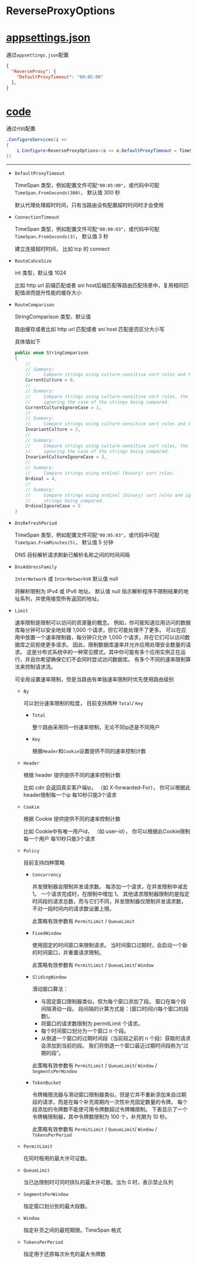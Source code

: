 # ReverseProxyOptions

# [appsettings.json](#tab/json)

通过`appsettings.json`配置

``` json
{
  "ReverseProxy": {
    "DefaultProxyTimeout": "00:05:00"
  },
}
```

# [code](#tab/code)

通过`代码`配置

``` csharp
.ConfigureServices(i =>
{
    i.Configure<ReverseProxyOptions>(o => o.DefaultProxyTimeout = TimeSpan.FromSeconds(300));
})
```

---

- `DefaultProxyTimeout`

    TimeSpan 类型，例如配置文件可配`"00:05:00"`，或代码中可配`TimeSpan.FromSeconds(300)`， 默认值 300 秒

    默认代理处理超时时间，只有当路由没有配置超时时间时才会使用

- `ConnectionTimeout`

    TimeSpan 类型，例如配置文件可配`"00:00:03"`，或代码中可配`TimeSpan.FromSeconds(3)`， 默认值 3 秒

    建立连接超时时间， 比如 tcp 的 connect

- `RouteCahceSize`

    int 类型，默认值 1024

    比如 http url 前缀匹配或者 sni host后缀匹配等路由匹配场景中，复用相同匹配值进而提升性能的缓存大小

- `RouteComparison`

    StringComparison 类型，默认值

    路由缓存或者比如 http url 匹配或者 sni host 匹配是否区分大小写

    具体值如下

    ``` csharp
    public enum StringComparison
    {
        //
        // Summary:
        //     Compare strings using culture-sensitive sort rules and the current culture.
        CurrentCulture = 0,
        //
        // Summary:
        //     Compare strings using culture-sensitive sort rules, the current culture, and
        //     ignoring the case of the strings being compared.
        CurrentCultureIgnoreCase = 1,
        //
        // Summary:
        //     Compare strings using culture-sensitive sort rules and the invariant culture.
        InvariantCulture = 2,
        //
        // Summary:
        //     Compare strings using culture-sensitive sort rules, the invariant culture, and
        //     ignoring the case of the strings being compared.
        InvariantCultureIgnoreCase = 3,
        //
        // Summary:
        //     Compare strings using ordinal (binary) sort rules.
        Ordinal = 4,
        //
        // Summary:
        //     Compare strings using ordinal (binary) sort rules and ignoring the case of the
        //     strings being compared.
        OrdinalIgnoreCase = 5
    }
    ```

- `DnsRefreshPeriod`

    TimeSpan 类型，例如配置文件可配`"00:05:03"`，或代码中可配`TimeSpan.FromMinutes(5)`， 默认值 5 分钟

    DNS 目标解析请求刷新已解析名称之间的时间间隔

- `DnsAddressFamily`

    `InterNetwork` 或 `InterNetworkV6` 默认值 null

    将解析限制为 IPv4 或 IPv6 地址。 默认值 null 指示解析程序不限制结果的地址系列，并使用接受所有返回的地址。

- `Limit`

    速率限制是限制可以访问的资源量的概念。 例如，你可能知道应用访问的数据库每分钟可以安全地处理 1,000 个请求，但它可能处理不了更多。 可以在应用中放置一个速率限制器，每分钟只允许 1,000 个请求，并在它们可以访问数据库之前拒绝更多请求。 因此，限制数据库速率并允许应用处理安全数量的请求。 这是分布式系统中的一种常见模式，其中你可能有多个应用实例正在运行，并且你希望确保它们不会同时尝试访问数据库。 有多个不同的速率限制算法来控制请求流。

    可全局设置速率限制，但是当路由有单独速率限制时优先使用路由级别

    - `By`

        可以划分速率限制的粒度， 目前支持两种 `Total`/ `Key`
        - `Total`

            整个路由采用同一份速率控制，无论不同ip还是不同用户

        - `Key`

            根据`Header`和`Cookie`设置提供不同的速率控制计数

    - `Header`

        根据 header 提供提供不同的速率控制计数

        比如 cdn 会返回真实客户端ip， （如 X-forwarded-For）， 你可以根据此header限制每一个ip 每10秒只能3个请求

    - `Cookie`

        根据 Cookie 提供提供不同的速率控制计数

        比如 Cookie中有唯一用户id， （如 user-id）， 你可以根据此Cookie限制每一个用户 每10秒只能3个请求

    - `Policy`

        目前支持四种策略

        - `Concurrency`

            并发限制器会限制并发请求数。 每添加一个请求，在并发限制中减去 1。 一个请求完成时，在限制中增加 1。 其他请求限制器限制的是指定时间段的请求总数，而与它们不同，并发限制器仅限制并发请求数，不对一段时间内的请求数设置上限。

            此策略有效参数有 `PermitLimit` / `QueueLimit`

        - `FixedWindow`

            使用固定的时间窗口来限制请求。 当时间窗口过期时，会启动一个新的时间窗口，并重置请求限制。

            此策略有效参数有 `PermitLimit` / `QueueLimit`/ `Window`

        - `SlidingWindow`

            滑动窗口算法：

            - 与固定窗口限制器类似，但为每个窗口添加了段。 窗口在每个段间隔滑动一段。 段间隔的计算方式是：(窗口时间)/(每个窗口的段数)。
            - 将窗口的请求数限制为 permitLimit 个请求。
            - 每个时间窗口划分为一个窗口 n 个段。
            - 从倒退一个窗口的过期时间段（当前段之前的 n 个段）获取的请求会添加到当前的段。 我们将倒退一个窗口最近过期时间段称为“过期的段”。

            此策略有效参数有 `PermitLimit` / `QueueLimit`/ `Window` / `SegmentsPerWindow`

        - `TokenBucket`

            令牌桶限流器与滑动窗口限制器类似，但是它并不重新添加来自过期段的请求，而是在每个补充周期内一次性补充固定数量的令牌。 每个段添加的令牌数不能使可用令牌数超过令牌桶限制。 下表显示了一个令牌桶限制器，其中令牌数限制为 100 个，补充期为 10 秒。

            此策略有效参数有 `PermitLimit` / `QueueLimit`/ `Window` / `TokensPerPeriod`

    - `PermitLimit`

        在同时租用的最大许可证数。

    - `QueueLimit`

        当已达限制时可同时排队的最大许可数。当为 0 时，表示禁止队列

    - `SegmentsPerWindow`

        指定窗口划分到的最大段数。

    - `Window`

        指定补货之间的最短期限。TimeSpan 格式
    
    - `TokensPerPeriod`

        指定用于还原每次补充的最大令牌数